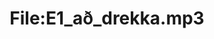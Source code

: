 ---
title: File:E1_að_drekka.mp3
recording of: að drekka
reading speed: slow
speaker: E
license: CC0
---